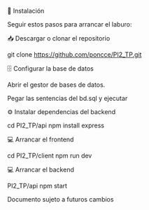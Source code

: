 🚀 Instalación

Seguir estos pasos para arrancar el laburo:

📥 Descargar o clonar el repositorio

git clone https://github.com/poncce/PI2_TP.git


🗄️ Configurar la base de datos

Abrir el gestor de bases de datos.

Pegar las sentencias del bd.sql y ejecutar 

⚙️ Instalar dependencias del backend

cd PI2_TP/api
npm install express

💻 Arrancar el frontend

cd PI2_TP/client
npm run dev


💻  Arrancar el backend

PI2_TP/api
npm start






Documento sujeto a futuros cambios
